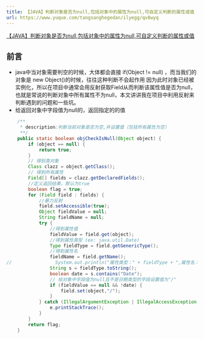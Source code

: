 ```yaml
---
title: 【JAVA】判断对象是否为null,包括对象中的属性为null,可自定义判断的属性或值
url: https://www.yuque.com/tangsanghegedan/ilyegg/qv8wyq
---
```


[【JAVA】判断对象是否为null,包括对象中的属性为null,可自定义判断的属性或值](https://blog.csdn.net/qq_35566813/article/details/90914062) <a name="to1fx"></a>

## 前言

- java中当对象需要判空的时候，大体都会直接 if(Object != null) ，而当我们的对象是 new Object()的时候，往往这种判断不会起作用
  因为此时对象已经被实例化，所以在项目中通常会用反射获取Field从而判断该属性值是否为null，也就是常说的判断对象中所有属性不为null，本文讲讲我在项目中利用反射来判断遇到的问题和一些坑。
- 给返回对象中字段值为null的，返回指定的的值

```java
    /**
     * description:判断当前对象是否为空,并设置值（包括所有属性为空）
     **/
    public static boolean objCheckIsNull(Object object) {
        if (object == null) {
            return true;
        }
        // 得到类对象
        Class clazz = object.getClass();
        // 得到所有属性
        Field[] fields = clazz.getDeclaredFields();
        //定义返回结果，默认为true
        boolean flag = true;
        for (Field field : fields) {
            //暴力反射
            field.setAccessible(true);
            Object fieldValue = null;
            String fieldName = null;
            try {
                //得到属性值
                fieldValue = field.get(object);
                //得到属性类型 (ex: java.util.Date)
                Type fieldType = field.getGenericType();
                //得到属性名
                fieldName = field.getName();
//                System.out.println("属性类型：" + fieldType + ",属性名：" + fieldName + ",属性值：" + fieldValue);
                String s = fieldType.toString();            
                boolean date = s.contains("Date");
                // 给对象中字段值为null且不是日期类型的字段设置值为"/"
                if (fieldValue == null && !date) {
                    field.set(object,"/");
                }
            } catch (IllegalArgumentException | IllegalAccessException e) {
                e.printStackTrace();
            }
        }
        return flag;
    }
```

